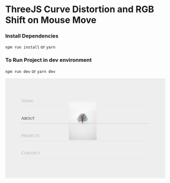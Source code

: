 # ThreeJS Curve Distortion and RGB Shift on Mouse Move

### Install Dependencies
``npm run install`` or ``yarn``

### To Run Project in dev environment
``npm run dev`` or ``yarn dev``

![Distortion](./doc/cover.png)